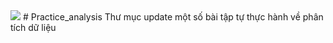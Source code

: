 <img src="DataSciencePython.PNG">
# Practice_analysis
Thư mục update một số bài tập tự thực hành về phân tích dữ liệu

